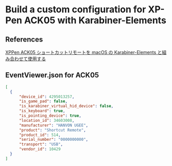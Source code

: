 # Build a custom configuration for XP-Pen ACK05 with Karabiner-Elements


## References

[XPPen ACK05 ショートカットリモートを macOS の Karabiner-Elements と組み合わせて使用する](https://zenn.dev/komatsuh/articles/6a0da36a5229d1)

## EventViewer.json for ACK05

```json
[
  {
      "device_id": 4295013257,
      "is_game_pad": false,
      "is_karabiner_virtual_hid_device": false,
      "is_keyboard": true,
      "is_pointing_device": true,
      "location_id": 34603008,
      "manufacturer": "HANVON UGEE",
      "product": "Shortcut Remote",
      "product_id": 514,
      "serial_number": "0000000000",
      "transport": "USB",
      "vendor_id": 10429
  }
]
```

